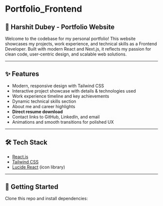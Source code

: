 # Portfolio_Frontend

## 🚀 Harshit Dubey - Portfolio Website

Welcome to the codebase for my personal portfolio! This website showcases my projects, work experience, and technical skills as a Frontend Developer. Built with modern React and Next.js, it reflects my passion for clean code, user-centric design, and scalable web solutions.

---

## ✨ Features

- Modern, responsive design with Tailwind CSS
- Interactive project showcase with details & technologies used
- Work experience timeline and key achievements
- Dynamic technical skills section
- About me and career highlights
- **Direct resume download**
- Contact links to GitHub, LinkedIn, and email
- Animations and smooth transitions for polished UX

---

## 🛠️ Tech Stack

- [React.js](https://reactjs.org/)
- [Tailwind CSS](https://tailwindcss.com/)
- [Lucide React](https://lucide.dev/) (icon library)

---

## 📂 Getting Started

Clone this repo and install dependencies:

